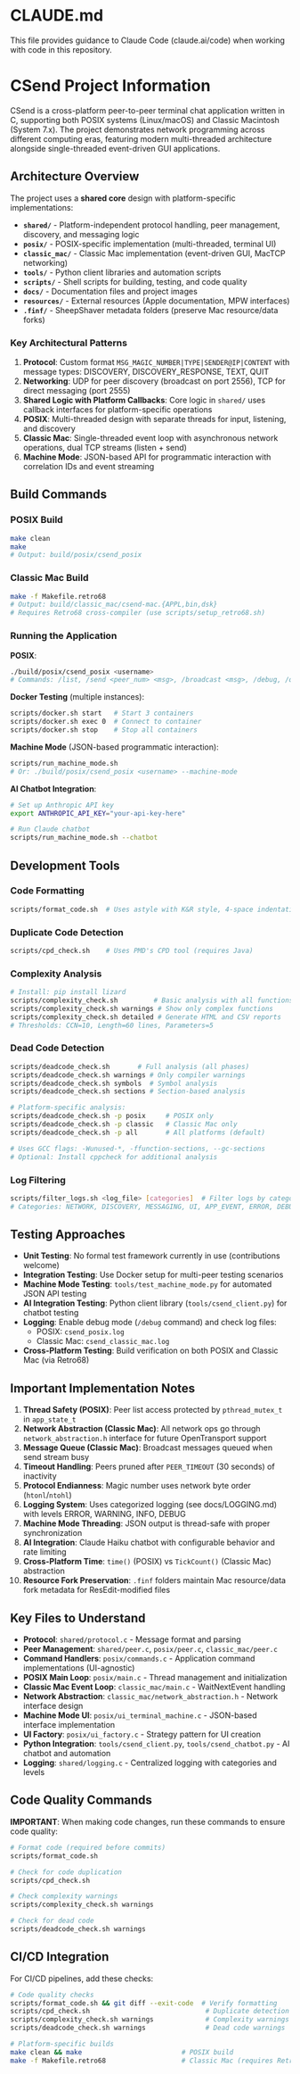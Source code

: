# CLAUDE.md

This file provides guidance to Claude Code (claude.ai/code) when working with code in this repository.

# CSend Project Information

CSend is a cross-platform peer-to-peer terminal chat application written in C, supporting both POSIX systems (Linux/macOS) and Classic Macintosh (System 7.x). The project demonstrates network programming across different computing eras, featuring modern multi-threaded architecture alongside single-threaded event-driven GUI applications.

## Architecture Overview

The project uses a **shared core** design with platform-specific implementations:

- **`shared/`** - Platform-independent protocol handling, peer management, discovery, and messaging logic
- **`posix/`** - POSIX-specific implementation (multi-threaded, terminal UI)
- **`classic_mac/`** - Classic Mac implementation (event-driven GUI, MacTCP networking)
- **`tools/`** - Python client libraries and automation scripts
- **`scripts/`** - Shell scripts for building, testing, and code quality
- **`docs/`** - Documentation files and project images
- **`resources/`** - External resources (Apple documentation, MPW interfaces)
- **`.finf/`** - SheepShaver metadata folders (preserve Mac resource/data forks)

### Key Architectural Patterns

1. **Protocol**: Custom format `MSG_MAGIC_NUMBER|TYPE|SENDER@IP|CONTENT` with message types: DISCOVERY, DISCOVERY_RESPONSE, TEXT, QUIT
2. **Networking**: UDP for peer discovery (broadcast on port 2556), TCP for direct messaging (port 2555)
3. **Shared Logic with Platform Callbacks**: Core logic in `shared/` uses callback interfaces for platform-specific operations
4. **POSIX**: Multi-threaded design with separate threads for input, listening, and discovery
5. **Classic Mac**: Single-threaded event loop with asynchronous network operations, dual TCP streams (listen + send)
6. **Machine Mode**: JSON-based API for programmatic interaction with correlation IDs and event streaming

## Build Commands

### POSIX Build
```bash
make clean
make
# Output: build/posix/csend_posix
```

### Classic Mac Build
```bash
make -f Makefile.retro68
# Output: build/classic_mac/csend-mac.{APPL,bin,dsk}
# Requires Retro68 cross-compiler (use scripts/setup_retro68.sh)
```

### Running the Application

**POSIX**:
```bash
./build/posix/csend_posix <username>
# Commands: /list, /send <peer_num> <msg>, /broadcast <msg>, /debug, /quit, /help
```

**Docker Testing** (multiple instances):
```bash
scripts/docker.sh start   # Start 3 containers
scripts/docker.sh exec 0  # Connect to container
scripts/docker.sh stop    # Stop all containers
```

**Machine Mode** (JSON-based programmatic interaction):
```bash
scripts/run_machine_mode.sh
# Or: ./build/posix/csend_posix <username> --machine-mode
```

**AI Chatbot Integration**:
```bash
# Set up Anthropic API key
export ANTHROPIC_API_KEY="your-api-key-here"

# Run Claude chatbot
scripts/run_machine_mode.sh --chatbot
```

## Development Tools

### Code Formatting
```bash
scripts/format_code.sh  # Uses astyle with K&R style, 4-space indentation
```

### Duplicate Code Detection
```bash
scripts/cpd_check.sh    # Uses PMD's CPD tool (requires Java)
```

### Complexity Analysis
```bash
# Install: pip install lizard
scripts/complexity_check.sh         # Basic analysis with all functions
scripts/complexity_check.sh warnings # Show only complex functions
scripts/complexity_check.sh detailed # Generate HTML and CSV reports
# Thresholds: CCN=10, Length=60 lines, Parameters=5
```

### Dead Code Detection
```bash
scripts/deadcode_check.sh       # Full analysis (all phases)
scripts/deadcode_check.sh warnings # Only compiler warnings
scripts/deadcode_check.sh symbols  # Symbol analysis
scripts/deadcode_check.sh sections # Section-based analysis

# Platform-specific analysis:
scripts/deadcode_check.sh -p posix     # POSIX only
scripts/deadcode_check.sh -p classic   # Classic Mac only
scripts/deadcode_check.sh -p all       # All platforms (default)

# Uses GCC flags: -Wunused-*, -ffunction-sections, --gc-sections
# Optional: Install cppcheck for additional analysis
```

### Log Filtering
```bash
scripts/filter_logs.sh <log_file> [categories]  # Filter logs by category
# Categories: NETWORK, DISCOVERY, MESSAGING, UI, APP_EVENT, ERROR, DEBUG
```

## Testing Approaches

- **Unit Testing**: No formal test framework currently in use (contributions welcome)
- **Integration Testing**: Use Docker setup for multi-peer testing scenarios
- **Machine Mode Testing**: `tools/test_machine_mode.py` for automated JSON API testing
- **AI Integration Testing**: Python client library (`tools/csend_client.py`) for chatbot testing
- **Logging**: Enable debug mode (`/debug` command) and check log files:
  - POSIX: `csend_posix.log`
  - Classic Mac: `csend_classic_mac.log`
- **Cross-Platform Testing**: Build verification on both POSIX and Classic Mac (via Retro68)

## Important Implementation Notes

1. **Thread Safety (POSIX)**: Peer list access protected by `pthread_mutex_t` in `app_state_t`
2. **Network Abstraction (Classic Mac)**: All network ops go through `network_abstraction.h` interface for future OpenTransport support
3. **Message Queue (Classic Mac)**: Broadcast messages queued when send stream busy
4. **Timeout Handling**: Peers pruned after `PEER_TIMEOUT` (30 seconds) of inactivity
5. **Protocol Endianness**: Magic number uses network byte order (`htonl`/`ntohl`)
6. **Logging System**: Uses categorized logging (see docs/LOGGING.md) with levels ERROR, WARNING, INFO, DEBUG
7. **Machine Mode Threading**: JSON output is thread-safe with proper synchronization
8. **AI Integration**: Claude Haiku chatbot with configurable behavior and rate limiting
9. **Cross-Platform Time**: `time()` (POSIX) vs `TickCount()` (Classic Mac) abstraction
10. **Resource Fork Preservation**: `.finf` folders maintain Mac resource/data fork metadata for ResEdit-modified files

## Key Files to Understand

- **Protocol**: `shared/protocol.c` - Message format and parsing
- **Peer Management**: `shared/peer.c`, `posix/peer.c`, `classic_mac/peer.c`
- **Command Handlers**: `posix/commands.c` - Application command implementations (UI-agnostic)
- **POSIX Main Loop**: `posix/main.c` - Thread management and initialization
- **Classic Mac Event Loop**: `classic_mac/main.c` - WaitNextEvent handling
- **Network Abstraction**: `classic_mac/network_abstraction.h` - Network interface design
- **Machine Mode UI**: `posix/ui_terminal_machine.c` - JSON-based interface implementation
- **UI Factory**: `posix/ui_factory.c` - Strategy pattern for UI creation
- **Python Integration**: `tools/csend_client.py`, `tools/csend_chatbot.py` - AI chatbot and automation
- **Logging**: `shared/logging.c` - Centralized logging with categories and levels

## Code Quality Commands

**IMPORTANT**: When making code changes, run these commands to ensure code quality:

```bash
# Format code (required before commits)
scripts/format_code.sh

# Check for code duplication
scripts/cpd_check.sh

# Check complexity warnings
scripts/complexity_check.sh warnings

# Check for dead code
scripts/deadcode_check.sh warnings
```

## CI/CD Integration

For CI/CD pipelines, add these checks:
```bash
# Code quality checks
scripts/format_code.sh && git diff --exit-code  # Verify formatting
scripts/cpd_check.sh                             # Duplicate detection
scripts/complexity_check.sh warnings             # Complexity warnings
scripts/deadcode_check.sh warnings               # Dead code warnings

# Platform-specific builds
make clean && make                         # POSIX build
make -f Makefile.retro68                   # Classic Mac (requires Retro68)
```